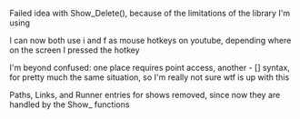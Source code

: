 Failed idea with Show_Delete(), because of the limitations of the library I'm using

I can now both use i and f as mouse hotkeys on youtube, depending where on the screen I pressed the hotkey

I'm beyond confused: one place requires point access, another - [] syntax, for pretty much the same situation, so I'm really not sure wtf is up with this

Paths, Links, and Runner entries for shows removed, since now they are handled by the Show_ functions